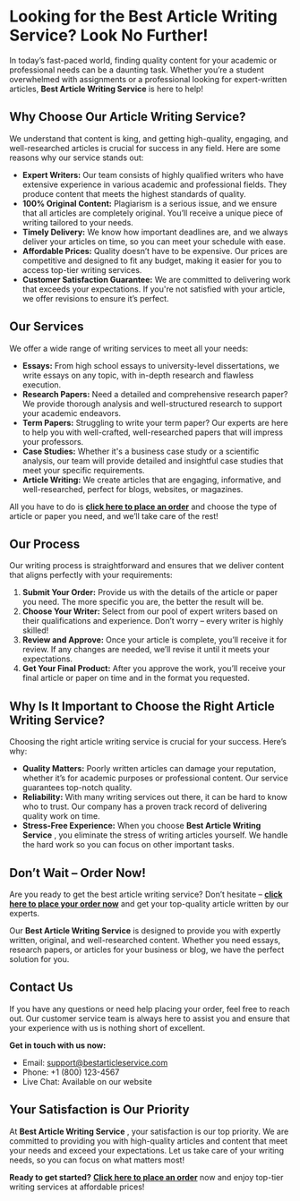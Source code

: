 # Looking for the Best Article Writing Service? Look No Further!

In today’s fast-paced world, finding quality content for your academic or professional needs can be a daunting task. Whether you’re a student overwhelmed with assignments or a professional looking for expert-written articles, **Best Article Writing Service** is here to help!

## Why Choose Our Article Writing Service?

We understand that content is king, and getting high-quality, engaging, and well-researched articles is crucial for success in any field. Here are some reasons why our service stands out:

- **Expert Writers:** Our team consists of highly qualified writers who have extensive experience in various academic and professional fields. They produce content that meets the highest standards of quality.
- **100% Original Content:** Plagiarism is a serious issue, and we ensure that all articles are completely original. You’ll receive a unique piece of writing tailored to your needs.
- **Timely Delivery:** We know how important deadlines are, and we always deliver your articles on time, so you can meet your schedule with ease.
- **Affordable Prices:** Quality doesn’t have to be expensive. Our prices are competitive and designed to fit any budget, making it easier for you to access top-tier writing services.
- **Customer Satisfaction Guarantee:** We are committed to delivering work that exceeds your expectations. If you're not satisfied with your article, we offer revisions to ensure it’s perfect.

## Our Services

We offer a wide range of writing services to meet all your needs:

- **Essays:** From high school essays to university-level dissertations, we write essays on any topic, with in-depth research and flawless execution.
- **Research Papers:** Need a detailed and comprehensive research paper? We provide thorough analysis and well-structured research to support your academic endeavors.
- **Term Papers:** Struggling to write your term paper? Our experts are here to help you with well-crafted, well-researched papers that will impress your professors.
- **Case Studies:** Whether it's a business case study or a scientific analysis, our team will provide detailed and insightful case studies that meet your specific requirements.
- **Article Writing:** We create articles that are engaging, informative, and well-researched, perfect for blogs, websites, or magazines.

All you have to do is [**click here to place an order**](https://tinyurl.com/topessay?keyword=best+article+writing+service) and choose the type of article or paper you need, and we’ll take care of the rest!

## Our Process

Our writing process is straightforward and ensures that we deliver content that aligns perfectly with your requirements:

1. **Submit Your Order:** Provide us with the details of the article or paper you need. The more specific you are, the better the result will be.
2. **Choose Your Writer:** Select from our pool of expert writers based on their qualifications and experience. Don’t worry – every writer is highly skilled!
3. **Review and Approve:** Once your article is complete, you’ll receive it for review. If any changes are needed, we’ll revise it until it meets your expectations.
4. **Get Your Final Product:** After you approve the work, you’ll receive your final article or paper on time and in the format you requested.

## Why Is It Important to Choose the Right Article Writing Service?

Choosing the right article writing service is crucial for your success. Here’s why:

- **Quality Matters:** Poorly written articles can damage your reputation, whether it’s for academic purposes or professional content. Our service guarantees top-notch quality.
- **Reliability:** With many writing services out there, it can be hard to know who to trust. Our company has a proven track record of delivering quality work on time.
- **Stress-Free Experience:** When you choose **Best Article Writing Service** , you eliminate the stress of writing articles yourself. We handle the hard work so you can focus on other important tasks.

## Don’t Wait – Order Now!

Are you ready to get the best article writing service? Don’t hesitate – [**click here to place your order now**](https://tinyurl.com/topessay?keyword=best+article+writing+service) and get your top-quality article written by our experts.

Our **Best Article Writing Service** is designed to provide you with expertly written, original, and well-researched content. Whether you need essays, research papers, or articles for your business or blog, we have the perfect solution for you.

## Contact Us

If you have any questions or need help placing your order, feel free to reach out. Our customer service team is always here to assist you and ensure that your experience with us is nothing short of excellent.

**Get in touch with us now:**

- Email: [support@bestarticleservice.com](mailto:support@bestarticleservice.com)
- Phone: +1 (800) 123-4567
- Live Chat: Available on our website

## Your Satisfaction is Our Priority

At **Best Article Writing Service** , your satisfaction is our top priority. We are committed to providing you with high-quality articles and content that meet your needs and exceed your expectations. Let us take care of your writing needs, so you can focus on what matters most!

**Ready to get started?** [**Click here to place an order**](https://tinyurl.com/topessay?keyword=best+article+writing+service) now and enjoy top-tier writing services at affordable prices!

